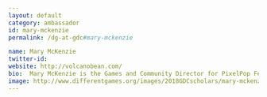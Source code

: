 ```yaml
---
layout: default
category: ambassador
id: mary-mckenzie
permalink: /dg-at-gdc#mary-mckenzie

name: Mary McKenzie
twitter-id: 
website: http://volcanobean.com/
bio:  Mary McKenzie is the Games and Community Director for PixelPop Festival as well as the Managing Partner at Volcano Bean, a small midwestern indie studio. She is currently producing Battlecakes: a snack-sized RPG. Coming to game development from a costuming and illustration background, she just really, really likes to make things.
image: http://www.differentgames.org/images/2018GDCscholars/mary-mckenzie.png
---
```

